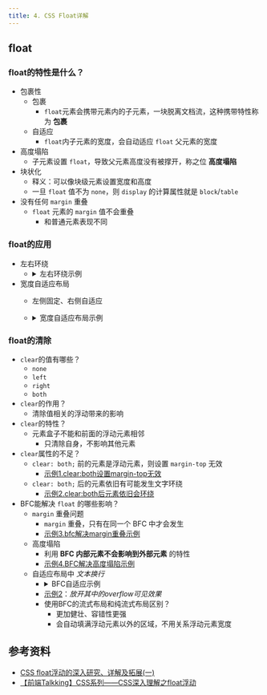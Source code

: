```yaml
---
title: 4. CSS Float详解
---
```


## float

### float的特性是什么？
- 包裹性
    - 包裹
        - `float`元素会携带元素内的子元素，一块脱离文档流，这种携带特性称为 **包裹**
    - 自适应
        - `float`内子元素的宽度，会自动适应 `float` 父元素的宽度
- 高度塌陷
    - 子元素设置 `float`，导致父元素高度没有被撑开，称之位 **高度塌陷**
- 块状化
    - 释义：可以像块级元素设置宽度和高度
    - 一旦 `float` 值不为 `none`，则 `display` 的计算属性就是 `block`/`table`
- 没有任何 `margin` 重叠
    - `float` 元素的 `margin` 值不会重叠
        - 和普通元素表现不同

### float的应用
- 左右环绕
    - <details>
        <summary>左右环绕示例</summary>

        ```html
        <div class="title">
            <a class="left">左标题</a>
            <a class="right">右标题</a>
            <h3 class="middle">标题</h3>
        </div>
        ```
        ```css
        .left { float: left; }
        .right { float: right; }
        .middle {  }
        ```
      </details>
- 宽度自适应布局
    - 左侧固定、右侧自适应
    - <details>
        <summary>宽度自适应布局示例</summary>

        ```html
        <div class="section">
            <img class="img" src="girl.jpeg"/>
            <p class="img-desc">图片描述</p>
        </div>
        ```
        ```css
        .img { float: left; width: 100px; }
        .img-desc { margin-left: 120px; }
        ```
      </details>

### float的清除
- `clear`的值有哪些？
    - `none`
    - `left`
    - `right`
    - `both`
- `clear`的作用？
    - 清除值相关的浮动带来的影响
- `clear`的特性？
    - 元素盒子不能和前面的浮动元素相邻
        - 只清除自身，不影响其他元素
- `clear`属性的不足？
    - `clear: both;` 前的元素是浮动元素，则设置 `margin-top` 无效
        - [示例1.clear:both设置margin-top无效](https://codepen.io/muzi131313/pen/bGGyeqo)
    - `clear: both;` 后的元素依旧有可能发生文字环绕
        - [示例2.clear:both后元素依旧会环绕](https://codepen.io/muzi131313/pen/bGGyeqo)
- BFC能解决 `float` 的哪些影响？
    - `margin` 重叠问题
        - `margin` 重叠，只有在同一个 BFC 中才会发生
        - [示例3.bfc解决margin重叠示例](https://codepen.io/muzi131313/pen/bGGyeqo)
    - 高度塌陷
        - 利用 **BFC 内部元素不会影响到外部元素** 的特性
        - [示例4.BFC解决高度塌陷示例](https://codepen.io/muzi131313/pen/bGGyeqo)
    - 自适应布局中 *文本换行*
        - <details>
            <summary>BFC自适应示例</summary>
            ```html
            <div class="section">
                <img class="img" src="girl.jpeg"/>
                <p class="img-desc">图片描述</p>
            </div>
            ```
            ```css
            .img { float: left; width: 100px; }
            .img-desc {
                margin-left: 120px;
                // 形成BFC
                overflow: hidden;
            }
            ```
          </details>
        - [示例2](https://codepen.io/muzi131313/pen/bGGyeqo)：*放开其中的overflow可见效果*
        - 使用BFC的流式布局和纯流式布局区别？
            - 更加健壮、容错性更强
            - 会自动填满浮动元素以外的区域，不用关系浮动元素宽度

## 参考资料
- [CSS float浮动的深入研究、详解及拓展(一)](https://www.zhangxinxu.com/wordpress/2010/01/css-float%e6%b5%ae%e5%8a%a8%e7%9a%84%e6%b7%b1%e5%85%a5%e7%a0%94%e7%a9%b6%e3%80%81%e8%af%a6%e8%a7%a3%e5%8f%8a%e6%8b%93%e5%b1%95%e4%b8%80/)
- [【前端Talkking】CSS系列——CSS深入理解之float浮动](https://segmentfault.com/a/1190000014554601)
